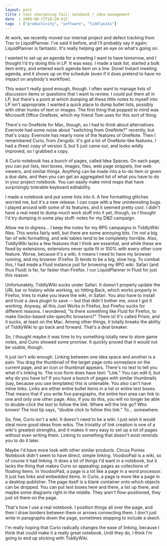 ```yaml
---
layout: post
title : tool sharpening fail: notebook / idea management
date  : 2008-08-17T18:28:41Z
tags  : ["productivity", "software", "tiddlywiki"]
---
```

At work, we recently moved our internal project and defect tracking from Trac to LiquidPlanner.  I've said it before, and I'll probably say it again: LiquidPlanner is fantastic.  It's really helping get an eye on what's going on.

I wanted to set up an agenda for a meeting I want to have tomorrow, and I thought I'd try doing this in LP.  It was easy.  I made a task list, started a bulk item entry, and entered each agenda item on a line.  Done!  Instant meeting agenda, and it shows up on the schedule (even if it does pretend to have no impact on anybody's workflow).

This wasn't really good enough, though.  I often want to manage lists of discussion items or questions that I want to review.  I could put them all in LP, but there's a point at which dumping all these little notes to myself into LP isn't appropriate.  I wanted a quick place to dump bullet lists, possibly with other hunks of text or images.  The first thing that popped to mind was Microsoft Office OneNote, which my friend Tom uses for this sort of thing.

There's no OneNote for Mac, though, so I had to think about alternatives. Evernote had some noise about "switching from OneNote?" recently, but that's crazy.  Evernote has nearly none of the features of OneNote.  Then I remembered Curio, from Zengobi.  It's got a lot of OneNote-like features.  I had a (free) copy of version 3, but 5 just came out, and looks wildly improved, so I grabbed a copy.

A Curio notebook has a bunch of pages, called Idea Spaces.  On each page, you can put lists, text boxes, images, files, web page snippets, live web viewers, and similar things.  Anything can be made into a to-do item or given a due date, and then you can get an aggregated list of what you have to do in your project notebook.  You can easily make mind maps that have surprisingly tolerable keyboard editability.

I made a notebook and put some lists into it.  A few formatting glitches worried me, but it's a new release.  I can cope with a few uninteresting bugs. I played around with some of its features, and it seemed pretty cool.  I didn't have a real need to dump much work stuff into it yet, though, so I thought I'd try dumping in some play stuff: notes for my D&D campaign.

Allow me to digress...  I keep the notes for my RPG campaigns in TiddlyWiki files.  This works fairly well, but there are some annoying bits.  I'm not a big fan of wiki formatting, and wiki tables tend to be completely horrible. Also, TiddlyWiki lacks a few features that I think are essential, and while these are fixed by extensions, extensions never quite fit in 100% with every other core feature.  Worse, because it's a wiki, it means I need to have my browser running, and my browser (Firefox 3) tends to be a big, slow hog.  To combat this, I had made a Fluid instance just for browsing my RPG wiki.  Safari (and thus Fluid) is far, far faster than Firefox.  I run LiquidPlanner in Fluid for just this reason.

Unfortunately, TiddlyWiki sucks under Safari.  It doesn't properly update the URL bar or history while working, so hitting Back, which works properly in Firefox, tries to make you leave the wiki, in Safari.  You also have to install and trust a Java plugin to save -- but that didn't bother me, once I got it working.  Anyway, all this Just Works in Firefox, but Firefox sucks for different reasons.  I wondered, "Is there something like Fluid for Firefox, to make Gecko-based site-specific browsers?"  There is!  It's called Prism, and it sucks, at least on the Mac.  Among other things, it totally breaks the ability of TiddlyWiki to go back and forward.  That's a deal breaker.

So, I thought maybe it was time to try something totally new to store game notes, and Curio showed some promise.  It quickly proved that it would not be usable, though.

It just isn't wiki enough.  Linking between one idea space and another is a pain.  You drag the thumbnail of the target page onto someplace on the current page, and an icon or thumbnail appears.  There's no text to tell you what it's linking to.  The icon form does have text: "Link."  You can edit it, but why do you have to?  If you have a bunch of pages with similar thumbnails (say, because you use templates) this is untenable.  You also can't have inline links.  Links are either entire bullet items in a list or entire text boxes. That means that if you write five paragraphs, the entire text area can link to one and only one other page.  Also, if you do this, you will no longer be able to double-click the text to follow the link.  Where will the link go?  Who knows! The tool tip says, "double click to follow this link."  To... somewhere.

So, fine, Curio isn't a wiki.  It doesn't need to be a wiki.  I just wish it would steal more good ideas from wikis.  The triviality of link creation is one of a wiki's greatest strengths, and it makes it very easy to set up a lot of pages without even writing them.  Linking to something that doesn't exist reminds you to do it later.

Maybe I'd have more look with other similar products.  Circus Ponies Notebook didn't seem to have direct, simple linking.  VoodooPad is a wiki, so of course it had linking.  It does a lot of things I'd want in a notebook, but it lacks the thing that makes Curio so appealing: pages as collections of floating items.  In VoodooPad, a page is a lot like a page in a word processor.  It just has links and embedded items.  In Curio, a page is more like a page in a desktop publisher.  The page itself is a blank container onto which objects can be dropped.  You can put text boxes here and there, a list up there, and maybe some diagrams right in the middle.  They aren't flow-positioned, they just sit there on the page.

That's how I use a real notebook.  I position things all over the page, and then I draw borders between them or arrows connecting them.  I don't just write in paragraphs down the page, sometimes stopping to include a skech.

I'm really hoping that Curio radically changes the ease of linking, because I think that could make it a really great notebook.  Until they do, I think I'm going to end up sticking with TiddlyWiki. 
